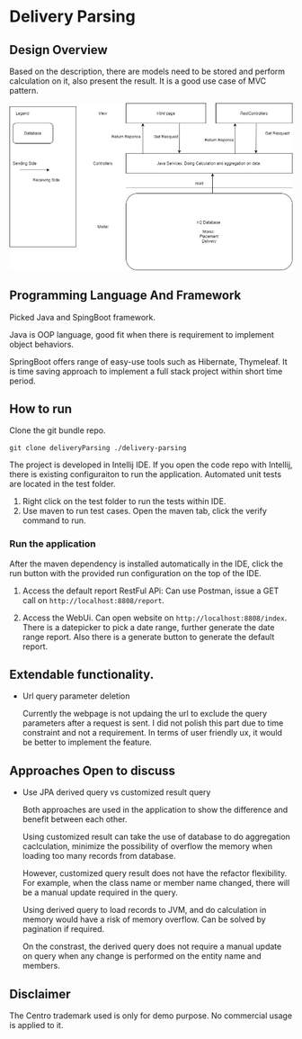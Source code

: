 # Delivery Parsing 
## Design Overview

Based on the description, there are models need to be stored and perform calculation on it, also present the result. It is a good use case of MVC pattern. 

![Component Overview](DesignView.png)

## Programming Language And Framework

Picked Java and SpingBoot framework. 

Java is OOP language, good fit when there is requirement to implement object behaviors. 

SpringBoot offers range of easy-use tools such as Hibernate, Thymeleaf. It is time saving approach to implement a full stack project within short time period.

## How to run

Clone the git bundle repo.
```
git clone deliveryParsing ./delivery-parsing
```

The project is developed in Intellij IDE. If you open the code repo with Intellij,  there is existing configuraiton to run the application. Automated unit tests are located in the test folder. 

1. Right click on the test folder to run the tests within IDE. 
2. Use maven to run test cases. Open the maven tab, click the verify command to run. 

### Run the application

After the maven dependency is installed automatically in the IDE, click the run button with the provided run configuration on the top of the IDE. 

1. Access the default report RestFul APi:
    Can use Postman, issue a GET call on `http://localhost:8808/report`.

2. Access the WebUi. Can open website on `http://localhost:8808/index`. There is a datepicker to pick a date range, further generate the date range report. 
Also there is a generate button to generate the default report. 

## Extendable functionality. 
- Url query parameter deletion 
    
    Currently the webpage is not updaing the url to exclude the query parameters after a request is sent. I did not polish this part due to time constraint and not a requirement. In terms of user friendly ux, it would be better to implement the feature.


## Approaches Open to discuss

- Use JPA derived query vs customized result query

    Both approaches are used in the application to show the difference and benefit between each other. 

    Using customized result can take the use of database to do aggregation caclculation, minimize the possibility of overflow the memory when loading too many records from database. 

    However, customized query result does not have the refactor flexibility. For example, when the class name or member name changed, there will be a manual update required in the query. 

    Using derived query to load records to JVM, and do calculation in memory would have a risk of memory overflow. Can be solved by pagination if required. 

    On the constrast, the derived query does not require a manual update on query when any change is performed on the entity name and members.


## Disclaimer

The Centro trademark used is only for demo purpose. No commercial usage is applied to it.

